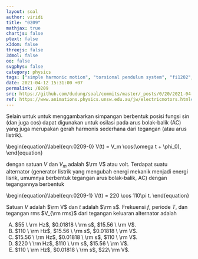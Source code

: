 ```yaml
---
layout: soal
author: viridi
title: "0209"
mathjax: true
chartjs: false
ptext: false
x3dom: false
threejs: false
3dmol: false
oo: false
svgphys: false
category: physics
tags: ["simple harmonic motion", "torsional pendulum system", "fi1202", "2020-2"]
date: 2021-04-12 15:31:00 +07
permalink: /0209
src: https://github.com/dudung/soal/commits/master/_posts/0/20/2021-04-12-simple-harmonic-motion-9.md
ref: https://www.animations.physics.unsw.edu.au/jw/electricmotors.html#alternator
---
```

Selain untuk untuk menggambarkan simpangan berbentuk posisi fungsi sin (dan juga cos) dapat digunakan untuk osilasi pada arus bolak-balik (AC) yang juga merupakan gerah harmonis sederhana dari tegangan (atau arus listrik).

\begin{equation}\label{eqn:0209-0}
V(t) = V_m \cos(\omega t + \phi_0),
\end{equation}

dengan satuan $V$ dan $V_m$ adalah $\rm V$ atau volt. Terdapat suatu alternator (generator listrik yang mengubah energi mekanik menjadi energi lisrik, umumnya berbentuk tegangan arus bolak-balik, AC) dengan tegangannya berbentuk

\begin{equation}\label{eqn:0209-1}
V(t) = 220 \cos 110\pi t.
\end{equation}

Satuan $V$ adalah $\rm V$ dan $t$ adalah $\rm s$. Frekuensi $f$, periode $T$, dan tegangan rms $V_{\rm rms}$ dari tegangan keluaran alternator adalah

<ol type="A">
<li>$55 \ \rm Hz$, $0.01818 \ \rm s$, $15.56 \ \rm V$.
<li>$110 \ \rm Hz$, $15.56 \ \rm s$, $0.01818 \ \rm V$.
<li>$15.56 \ \rm Hz$, $0.01818 \ \rm s$, $110 \ \rm V$.
<li>$220 \ \rm Hz$, $110 \ \rm s$, $15.56 \ \rm V$.
<li>$110 \ \rm Hz$, $0.01818 \ \rm s$, $22\ \rm V$.
